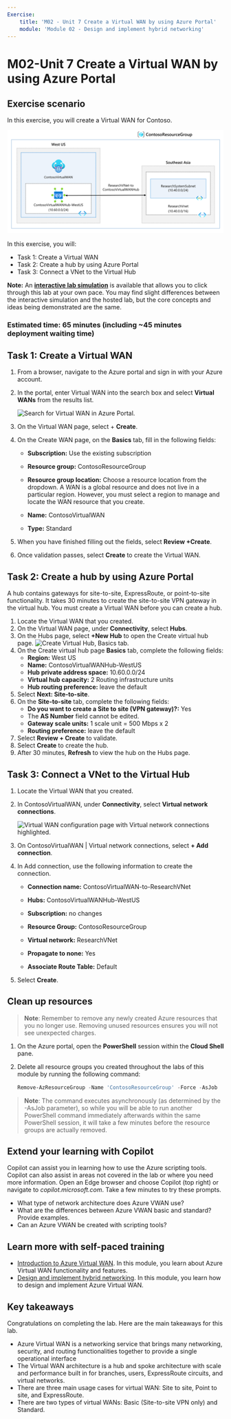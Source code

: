 ```yaml
---
Exercise:
    title: 'M02 - Unit 7 Create a Virtual WAN by using Azure Portal'
    module: 'Module 02 - Design and implement hybrid networking'
---
```


# M02-Unit 7 Create a Virtual WAN by using Azure Portal

## Exercise scenario

In this exercise, you will create a Virtual WAN for Contoso.

![Diagram of virtual network WAN architecture.](../media/7-exercise-create-virtual-wan-by-using-azure-portal.png)

In this exercise, you will:

+ Task 1: Create a Virtual WAN
+ Task 2: Create a hub by using Azure Portal
+ Task 3: Connect a VNet to the Virtual Hub


**Note:** An **[interactive lab simulation](https://mslabs.cloudguides.com/guides/AZ-700%20Lab%20Simulation%20-%20Create%20a%20virtual%20WAN%20using%20the%20Azure%20portal)** is available that allows you to click through this lab at your own pace. You may find slight differences between the interactive simulation and the hosted lab, but the core concepts and ideas being demonstrated are the same.

### Estimated time: 65 minutes (including ~45 minutes deployment waiting time)

## Task 1: Create a Virtual WAN

1. From a browser, navigate to the Azure portal and sign in with your Azure account.

1. In the portal, enter Virtual WAN into the search box and select **Virtual WANs** from the results list.

   ![Search for Virtual WAN in Azure Portal.](../media/search-for-virtual-wan.png)

1. On the Virtual WAN page, select + **Create**.

1. On the Create WAN page, on the **Basics** tab, fill in the following fields:

   + **Subscription:** Use the existing subscription

   + **Resource group:** ContosoResourceGroup

   + **Resource group location:** Choose a resource location from the dropdown. A WAN is a global resource and does not live in a particular region. However, you must select a region to manage and locate the WAN resource that you create.

   + **Name:** ContosoVirtualWAN

   + **Type:** Standard

1. When you have finished filling out the fields, select **Review +Create**.

1. Once validation passes, select **Create** to create the Virtual WAN.

## Task 2: Create a hub by using Azure Portal

A hub contains gateways for site-to-site, ExpressRoute, or point-to-site functionality. It takes 30 minutes to create the site-to-site VPN gateway in the virtual hub. You must create a Virtual WAN before you can create a hub.

1. Locate the Virtual WAN that you created.
1. On the Virtual WAN page, under **Connectivity**, select **Hubs**.
1. On the Hubs page, select **+New Hub** to open the Create virtual hub page.
   ![Create Virtual Hub, Basics tab.](../media/create-vwan-hub.png)
1. On the Create virtual hub page **Basics** tab, complete the following fields:
   + **Region:** West US
   + **Name:** ContosoVirtualWANHub-WestUS
   + **Hub private address space:** 10.60.0.0/24
   + **Virtual hub capacity:** 2 Routing infrastructure units
   + **Hub routing preference:** leave the default
1. Select **Next: Site-to-site**.
1. On the **Site-to-site** tab, complete the following fields:
   + **Do you want to create a Site to site (VPN gateway)?:** Yes
   + The **AS Number** field cannot be edited.
   + **Gateway scale units:** 1 scale unit = 500 Mbps x 2
   + **Routing preference:** leave the default
1. Select **Review + Create** to validate.
1. Select **Create** to create the hub.
1. After 30 minutes, **Refresh** to view the hub on the Hubs page.

## Task 3: Connect a VNet to the Virtual Hub

1. Locate the Virtual WAN that you created.

1. In ContosoVirtualWAN, under **Connectivity**, select **Virtual network connections**.

   ![Virtual WAN configuration page with Virtual network connections highlighted.](../media/connect-vnet-to-virtual-hub.png)

1. On ContosoVirtualWAN | Virtual network connections, select **+ Add connection**.

1. In Add connection, use the following information to create the connection.

   + **Connection name:** ContosoVirtualWAN-to-ResearchVNet

   + **Hubs:** ContosoVirtualWANHub-WestUS

   + **Subscription:** no changes

   + **Resource Group:** ContosoResourceGroup

   + **Virtual network:** ResearchVNet

   + **Propagate to none:** Yes

   + **Associate Route Table:** Default

1. Select **Create**.

## Clean up resources

>**Note**: Remember to remove any newly created Azure resources that you no longer use. Removing unused resources ensures you will not see unexpected charges.

1. On the Azure portal, open the **PowerShell** session within the **Cloud Shell** pane.

1. Delete all resource groups you created throughout the labs of this module by running the following command:

   ```powershell
   Remove-AzResourceGroup -Name 'ContosoResourceGroup' -Force -AsJob
   ```

>**Note**: The command executes asynchronously (as determined by the -AsJob parameter), so while you will be able to run another PowerShell command immediately afterwards within the same PowerShell session, it will take a few minutes before the resource groups are actually removed.

## Extend your learning with Copilot

Copilot can assist you in learning how to use the Azure scripting tools. Copilot can also assist in areas not covered in the lab or where you need more information. Open an Edge browser and choose Copilot (top right) or navigate to *copilot.microsoft.com*. Take a few minutes to try these prompts.
+ What type of network architecture does Azure VWAN use?
+ What are the differences between Azure VWAN basic and standard? Provide examples.
+ Can an Azure VWAN be created with scripting tools?

## Learn more with self-paced training

+ [Introduction to Azure Virtual WAN](https://learn.microsoft.com/training/modules/introduction-azure-virtual-wan/). In this module, you learn about Azure Virtual WAN functionality and features. 
+ [Design and implement hybrid networking](https://learn.microsoft.com/training/modules/design-implement-hybrid-networking/). In this module, you learn how to design and implement Azure Virtual WAN.

## Key takeaways

Congratulations on completing the lab. Here are the main takeaways for this lab. 

+ Azure Virtual WAN is a networking service that brings many networking, security, and routing functionalities together to provide a single operational interface
+ The Virtual WAN architecture is a hub and spoke architecture with scale and performance built in for branches, users, ExpressRoute circuits, and virtual networks.
+ There are three main usage cases for virtual WAN: Site to site, Point to site, and ExpressRoute. 
+ There are two types of virtual WANs: Basic (Site-to-site VPN only) and Standard.









